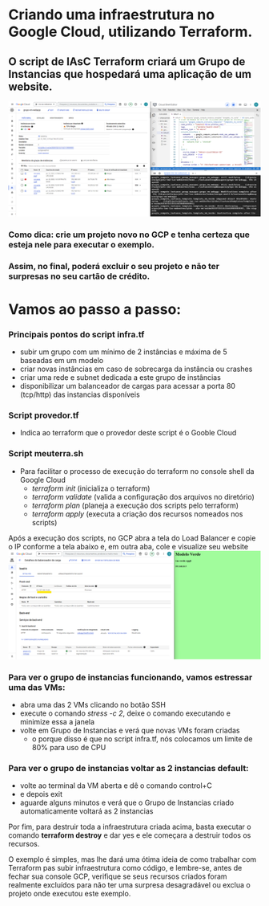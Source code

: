 # Criando uma infraestrutura no Google Cloud, utilizando Terraform.
## O script de IAsC Terraform criará um Grupo de Instancias que hospedará uma aplicação de um website.

![ScreenShot](img.png)

### Como dica: crie um projeto novo no GCP e tenha certeza que esteja nele para executar o exemplo.
### Assim, no final, poderá excluir o seu projeto e não ter surpresas no seu cartão de crédito.

# Vamos ao passo a passo:

### Principais pontos do script **infra.tf**
- subir um grupo com um mínimo de 2 instâncias e máxima de 5 baseadas em um modelo
- criar novas instâncias em caso de sobrecarga da instância ou crashes
- criar uma rede e subnet dedicada a este grupo de instâncias
- disponibilizar um balanceador de cargas para acessar a porta 80 (tcp/http) das instancias disponíveis

### Script **provedor.tf**
- Indica ao terraform que o provedor deste script é o Gooble Cloud

### Script **meuterra.sh**
- Para facilitar o processo de execução do terraform no console shell da Google Cloud
  - *terraform init* (inicializa o terraform)
  - *terraform validate* (valida a configuração dos arquivos no diretório)
  - *terraform plan* (planeja a execução dos scripts pelo terraform)
  - *terraform apply* (executa a criação dos recursos nomeados nos scripts)

Após a execução dos scripts, no GCP abra a tela do Load Balancer e copie o IP conforme a tela abaixo e, em outra aba, cole e visualize seu website
![ScreenShot](img2.png)

### Para ver o grupo de instancias funcionando, vamos estressar uma das VMs:
- abra uma das 2 VMs clicando no botão SSH
- execute o comando *stress -c 2*, deixe o comando executando e minimize essa a janela
- volte em Grupo de Instancias e verá que novas VMs foram criadas
  - o porque disso é que no script infra.tf, nós colocamos um limite de 80% para uso de CPU

### Para ver o grupo de instancias voltar as 2 instancias default:
- volte ao terminal da VM aberta e dê o comando control+C
- e depois exit
- aguarde alguns minutos e verá que o Grupo de Instancias criado automaticamente voltará as 2 instancias

Por fim, para destruir toda a infraestrutura criada acima, basta executar o comando **terraform destroy** e dar yes e ele começara a destruir todos os recursos.

O exemplo é simples, mas lhe dará uma ótima ideia de como trabalhar com Terraform pas subir infraestrutura como código, e lembre-se, antes de fechar sua console GCP, verifique se seus recursos criados foram realmente excluídos para não ter uma surpresa desagradável ou exclua o projeto onde executou este exemplo.

  
